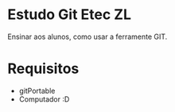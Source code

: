
# Estudo Git Etec ZL

Ensinar aos alunos, como usar a ferramente GIT.

# Requisitos

* gitPortable
* Computador :D

